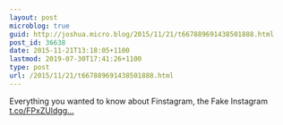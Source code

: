 ```yaml
---
layout: post
microblog: true
guid: http://joshua.micro.blog/2015/11/21/t667889691438501888.html
post_id: 36638
date: 2015-11-21T13:18:05+1100
lastmod: 2019-07-30T17:41:26+1100
type: post
url: /2015/11/21/t667889691438501888.html
---
```

Everything you wanted to know about Finstagram, the Fake Instagram [t.co/FPxZUldgg...](https://t.co/FPxZUldggs)
